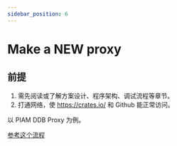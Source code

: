 ```yaml
---
sidebar_position: 6
---
```


# Make a NEW proxy

## 前提

1. 需先阅读或了解方案设计、程序架构、调试流程等章节。
2. 打通网络，使 https://crates.io/ 和 Github 能正常访问。

以 PIAM DDB Proxy 为例。

[参考这个流程](/docs/developer/design/components/compliant-proxy#模块设计)
